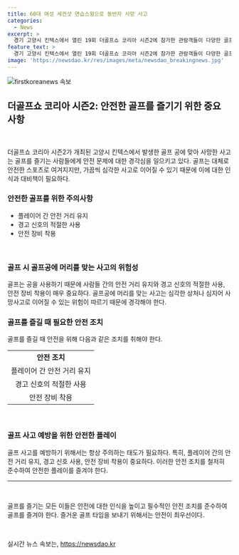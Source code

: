 ```yaml
---
title: 60대 여성 세컨샷 연습스윙으로 동반자 사망 사고
categories:
  - News
excerpt: >
  경기 고양시 킨텍스에서 열린 19회 더골프쇼 코리아 시즌2에 참가한 관람객들이 다양한 골프 용품을 살펴보고 있는 가운데, 경찰이 이천의 한 골프장에서 발생한 골프공에 의한 사망사고를 수사 중이다. 피해자인 60대 여성 A 씨가 골프공에 맞아 숨지는 사고로 경찰은 목격자와 골프장 관계자를 상대로 사고 경위를 조사 중이다. 이러한 사고를 방지하기 위해 안전 거리 유지, 경고 신호 사용, 안전 장비 착용 등에 항상 주의해야 한다.
feature_text: >
  경기 고양시 킨텍스에서 열린 19회 더골프쇼 코리아 시즌2에 참가한 관람객들이 다양한 골프 용품을 살펴보고 있는 가운데, 경찰이 이천의 한 골프장에서 발생한 골프공에 의한 사망사고를 수사 중이다. 피해자인 60대 여성 A 씨가 골프공에 맞아 숨지는 사고로 경찰은 목격자와 골프장 관계자를 상대로 사고 경위를 조사 중이다. 이러한 사고를 방지하기 위해 안전 거리 유지, 경고 신호 사용, 안전 장비 착용 등에 항상 주의해야 한다.
image: 'https://newsdao.kr/res/images/meta/newsdao_breakingnews.jpg'
---
```


<p><img src="https://newsdao.kr/res/images/meta/newsdao_breakingnews.jpg" alt="firstkoreanews 속보" /></p>

<h2 data-ke-size="size26">더골프쇼 코리아 시즌2: 안전한 골프를 즐기기 위한 중요 사항</h2>

<p data-ke-size="size16">&nbsp;</p>

<p data-ke-size="size16">더골프쇼 코리아 시즌2가 개최된 고양시 킨텍스에서 발생한 골프 공에 맞아 사망한 사고는 골프를 즐기는 사람들에게 안전 문제에 대한 경각심을 일으키고 있다. 골프는 대체로 안전한 스포츠로 여겨지지만, 가끔씩 심각한 사고로 이어질 수 있기 때문에 이에 대한 인식과 대비책이 필요하다.</p>

<h3 data-ke-size="size24">안전한 골프를 위한 주의사항</h3>

<ul>
<li>플레이어 간 안전 거리 유지</li>
<li>경고 신호의 적절한 사용</li>
<li>안전 장비 착용</li>
</ul>

<p data-ke-size="size16">&nbsp;</p>

<h3 data-ke-size="size24">골프 시 골프공에 머리를 맞는 사고의 위험성</h3>

<p data-ke-size="size16">골프는 공을 사용하기 때문에 사람들 간의 안전 거리 유지와 경고 신호의 적절한 사용, 안전 장비 착용이 매우 중요하다. 골프공에 머리를 맞는 사고는 심각한 상처나 심지어 사망사고로 이어질 수 있는 위험이 따르기 때문에 경각해야 한다.</p>

<h3 data-ke-size="size24">골프를 즐길 때 필요한 안전 조치</h3>

<p data-ke-size="size16">골프를 즐길 때 안전을 위해 다음과 같은 조치를 취해야 한다.</p>

<table>
<tbody>
<tr>
<td style="text-align: center; height: 17px;"><b>안전 조치</b></td>
</tr>
<tr>
<td style="text-align: center; height: 17px;">플레이어 간 안전 거리 유지</td>
</tr>
<tr>
<td style="text-align: center; height: 17px;">경고 신호의 적절한 사용</td>
</tr>
<tr>
<td style="text-align: center; height: 17px;">안전 장비 착용</td>
</tr>
</tbody>
</table>

<p data-ke-size="size16">&nbsp;</p>

<h3 data-ke-size="size24">골프 사고 예방을 위한 안전한 플레이</h3>

<p data-ke-size="size16">골프 사고를 예방하기 위해서는 항상 주의하는 태도가 필요하다. 특히, 플레이어 간의 안전 거리 유지, 경고 신호 사용, 안전 장비 착용이 중요하다. 이러한 안전 조치를 철저히 준수하여 안전한 플레이를 즐겨야 한다.</p>

<hr>

<p data-ke-size="size16">&nbsp;</p>

<p data-ke-size="size16">골프를 즐기는 모든 이들은 안전에 대한 인식을 높이고 필수적인 안전 조치를 준수하여 골프를 즐겨야 한다. 즐거운 골프 타임을 보내기 위해서는 안전이 최우선이다.</p>

<p data-ke-size="size16">&nbsp;</p>
실시간 뉴스 속보는, <a href="https://newsdao.kr" rel="dofollow">https://newsdao.kr</a>


